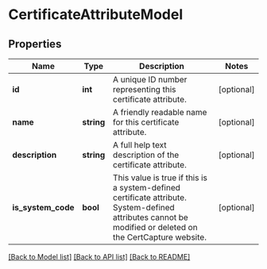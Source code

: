 # CertificateAttributeModel

## Properties
Name | Type | Description | Notes
------------ | ------------- | ------------- | -------------
**id** | **int** | A unique ID number representing this certificate attribute. | [optional] 
**name** | **string** | A friendly readable name for this certificate attribute. | [optional] 
**description** | **string** | A full help text description of the certificate attribute. | [optional] 
**is_system_code** | **bool** | This value is true if this is a system-defined certificate attribute.  System-defined attributes  cannot be modified or deleted on the CertCapture website. | [optional] 

[[Back to Model list]](../README.md#documentation-for-models) [[Back to API list]](../README.md#documentation-for-api-endpoints) [[Back to README]](../README.md)


